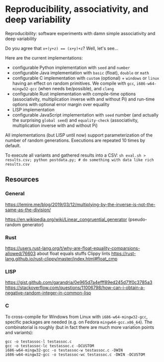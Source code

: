 # Reproducibility, associativity, and deep variability 

Reproducibility: software experiments with damn simple associativity and deep variability

Do you agree that `x+(y+z) == (x+y)+z`? 
Well, let's see...

Here are the current implementations:
 * configurable Python implementation with `seed` and `number` 
 * configurable Java implementation with `basic` (float), `double` or `math` 
 * configurable C implementation with `custom` (optional) + `windows` or `linux` having an effect on random primitives. We compile with `gcc`, `i686-w64-mingw32-gcc` (when needs be/possible), and `clang` 
 * configurable Rust implementation with compile-time options (associativity, multiplication inverse with and without Pi) and run-time options with optional error margin over equality 
 * LISP implementation 
 * configurable JavaScript implementation with `seed` number (and actually the surprising `global seed`) and `equality-check` (associativity, multiplication inverse with and without Pi)

 All implementations (but LISP until now) support parameterization of the number of random generations. 
 Executions are repeated 10 times by default. 

To execute all variants and gathered results into a CSV: `sh eval.sh > results.csv; python postdata.py; # do something with data like rich results.csv`

## Resources

### General 

https://lemire.me/blog/2019/03/12/multiplying-by-the-inverse-is-not-the-same-as-the-division/

https://en.wikipedia.org/wiki/Linear_congruential_generator (pseudo-random generator)

### Rust

https://users.rust-lang.org/t/why-are-float-equality-comparsions-allowed/76603 about float equals stuffs
Clippy lints https://rust-lang.github.io/rust-clippy/master/index.html#float_cmp 

### LISP

https://gist.github.com/garandria/0e965d7a4efff89ed245d71f0c3785a3
https://stackoverflow.com/questions/11006798/how-can-i-obtain-a-negative-random-integer-in-common-lisp 

### C

To cross-compile for Windows from Linux with `i686-w64-mingw32-gcc`, specific packages are needed (e.g. on Fedora `mingw64-gcc.x86_64`). 
The combinatorial is roughly (but in fact there are much more variation points and variants):
```
gcc -o testassoc-l testassoc.c
gcc -o testassoc-lc testassoc.c -DCUSTOM
i686-w64-mingw32-gcc -o testassoc-w testassoc.c -DWIN
i686-w64-mingw32-gcc -o testassoc-wc testassoc.c -DWIN -DCUSTOM
```